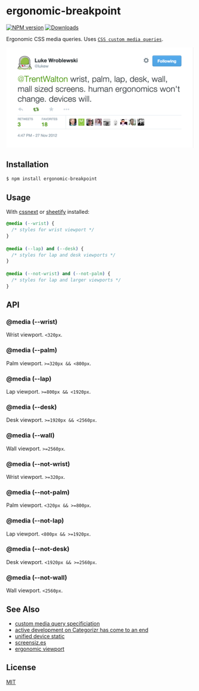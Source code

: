 # ergonomic-breakpoint
[![NPM version][npm-image]][npm-url]
[![Downloads][downloads-image]][downloads-url]

Ergonomic CSS media queries. Uses
[`CSS custom media queries`](http://dev.w3.org/csswg/mediaqueries/#custom-mq).

[![lwb-ergonomic viewports](viewports.png)](https://twitter.com/lukew/status/273453112902172672)

## Installation
```bash
$ npm install ergonomic-breakpoint
```

## Usage
With [cssnext](https://github.com/cssnext/cssnext) or
[sheetify](https://github.com/sheetify/sheetify) installed:
```css
@media (--wrist) {
  /* styles for wrist viewport */
}

@media (--lap) and (--desk) {
  /* styles for lap and desk viewports */
}

@media (--not-wrist) and (--not-palm) {
  /* styles for lap and larger viewports */
}
```

## API
### @media (--wrist)
Wrist viewport. `<320px`.

### @media (--palm)
Palm viewport. `>=320px && <800px`.

### @media (--lap)
Lap viewport. `>=800px && <1920px`.
 
### @media (--desk)
Desk viewport. `>=1920px && <2560px`.

### @media (--wall)
Wall viewport. `>=2560px`.

### @media (--not-wrist)
Wrist viewport. `>=320px`.

### @media (--not-palm)
Palm viewport. `<320px && >=800px`.

### @media (--not-lap)
Lap viewport. `<800px && >=1920px`.

### @media (--not-desk)
Desk viewport. `<1920px && >=2560px`.

### @media (--not-wall)
Wall viewport. `<2560px`.

## See Also
- [custom media query specificiation](http://dev.w3.org/csswg/mediaqueries/#custom-mq)
- [active development on Categorizr has come to an end](http://brettjankord.com/2013/01/10/active-development-on-categorizr-has-come-to-an-end/)
- [unified device static](http://static.lukew.com/unified_device_design.png)
- [screensiz.es](http://screensiz.es/)
- [ergonomic viewport](https://github.com/yoshuawuyts/ergonomic-viewport)

## License
[MIT](https://tldrlegal.com/license/mit-license)

[npm-image]: https://img.shields.io/npm/v/ergonomic-breakpoint.svg?style=flat-square
[npm-url]: https://npmjs.org/package/ergonomic-breakpoint
[downloads-image]: http://img.shields.io/npm/dm/ergonomic-breakpoint.svg?style=flat-square
[downloads-url]: https://npmjs.org/package/ergonomic-breakpoint
